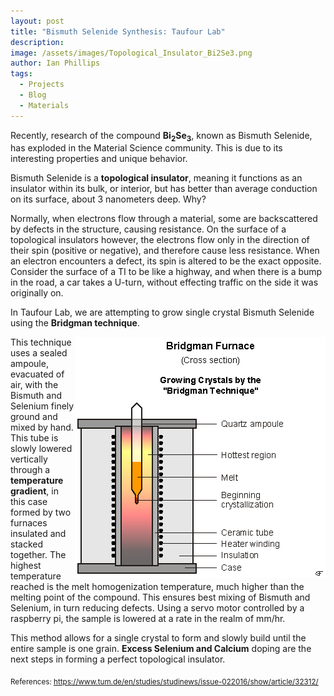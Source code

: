 ```yaml
---
layout: post
title: "Bismuth Selenide Synthesis: Taufour Lab"
description:
image: /assets/images/Topological_Insulator_Bi2Se3.png
author: Ian Phillips
tags:
  - Projects
  - Blog
  - Materials
---
```


Recently, research of the compound __Bi<sub>2</sub>Se<sub>3</sub>__, known as Bismuth Selenide, has exploded in the Material Science community. This is due to its interesting properties and unique behavior.

Bismuth Selenide is a __topological insulator__, meaning it functions as an insulator within its bulk, or interior, but has better than average conduction on its surface, about 3 nanometers deep. Why?

Normally, when electrons flow through a material, some are backscattered by defects in the structure, causing resistance. On the surface of a topological insulators however, the electrons flow only in the direction of their spin (positive or negative), and therefore cause less resistance. When an electron encounters a defect, its spin is altered to be the exact opposite. Consider the surface of a TI to be like a highway, and when there is a bump in the road, a car takes a U-turn, without effecting traffic on the side it was originally on.

In Taufour Lab, we are attempting to grow single crystal Bismuth Selenide using the __Bridgman technique__.

<img style="float: right" alt="Source: https://guedel.dcb.unibe.ch/research/hug_cry_movie.htm" src="/assets/images/Bridgman.gif"/> This technique uses a sealed ampoule, evacuated of air, with the Bismuth and Selenium finely ground and mixed by hand. This tube is slowly lowered vertically through a __temperature gradient__, in this case formed by two furnaces insulated and stacked together.
The highest temperature reached is the melt homogenization temperature, much higher than the melting point of the compound. This ensures best mixing of Bismuth and Selenium, in turn reducing defects. Using a servo motor controlled by a raspberry pi, the sample is lowered at a rate in the realm of mm/hr.

This method allows for a single crystal to form and slowly build until the entire sample is one grain. __Excess Selenium and Calcium__ doping are the next steps in forming a perfect topological insulator.

<sub>References: https://www.tum.de/en/studies/studinews/issue-022016/show/article/32312/
